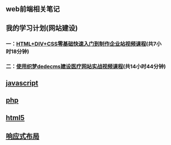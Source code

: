 ## web前端相关笔记
##  我的学习计划(网站建设)

### 一：[HTML+DIV+CSS零基础快速入门到制作企业站视频课程](https://github.com/qianjilou/web/blob/master/first.md)(共7小时18分钟)


### 二：[使用织梦dedecms建设医疗网站实战视频课程](https://github.com/qianjilou/web/mylife/blob/master/second.md)(共14小时44分钟)




## [javascript](https://github.com/qianjilou/web/tree/master/javascript)

## [php](https://github.com/qianjilou/web/tree/master/php)


## [html5](https://github.com/qianjilou/web/tree/master/html5)  

## [响应式布局](https://github.com/qianjilou/web/tree/master/media)  




